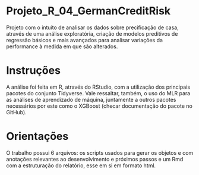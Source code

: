 # Projeto_R_04_GermanCreditRisk

Projeto com o intuito de analisar os dados sobre precificação de casa, através de uma análise exploratória, criação de modelos preditivos de regressão básicos e mais avançados para analisar variações da performance à medida em que são alterados.

# Instruções

A análise foi feita em R, através do RStudio, com a utilização dos principais pacotes do conjunto Tidyverse. Vale ressaltar, também, o uso do MLR para as análises de aprendizado de máquina, juntamente a outros pacotes necessários por este como o XGBoost (checar documentação do pacote no GitHub).

# Orientações

O trabalho possui 6 arquivos: os scripts usados para gerar os objetos e com anotações relevantes ao desenvolvimento e próximos passos e um Rmd com a estruturação do relatório, esse em si em formato html.
